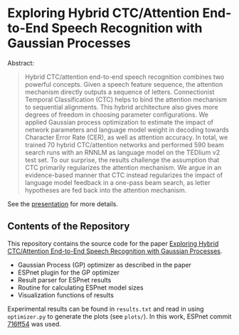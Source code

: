 # Exploring Hybrid CTC/Attention End-to-End Speech Recognition with Gaussian Processes


Abstract:

> Hybrid CTC/attention end-to-end speech recognition combines two powerful concepts. Given a speech feature sequence, the attention mechanism directly outputs a sequence of letters. Connectionist Temporal Classification (CTC) helps to bind the attention mechanism to sequential alignments. This hybrid architecture also gives more degrees of freedom in choosing parameter configurations. We applied Gaussian process optimization to estimate the impact of network parameters and language model weight in decoding towards Character Error Rate (CER), as well as attention accuracy. In total, we trained 70 hybrid CTC/attention networks and performed 590 beam search runs with an RNNLM as language model on the TEDlium v2 test set.
> To our surprise, the results challenge the assumption that CTC primarily regularizes the attention mechanism. We argue in an evidence-based manner that CTC instead regularizes the impact of language model feedback in a one-pass beam search, as letter hypotheses are fed back into the attention mechanism.


See the [presentation](/2019_SPECOM_Exploring.pdf) for more details.


## Contents of the Repository

This repository contains the source code for the paper [Exploring Hybrid CTC/Attention End-to-End Speech Recognition with Gaussian Processes](https://link.springer.com/chapter/10.1007/978-3-030-26061-3_27).

* Gaussian Process (GP) optimizer as described in the paper
* ESPnet plugin for the GP optimizer
* Result parser for ESPnet results
* Routine for calculating ESPnet model sizes
* Visualization functions of results

Experimental results can be found in `results.txt` and read in using `optimizer.py` to generate the plots (see `plots/`).
In this work, ESPnet commit [716ff54](https://github.com/espnet/espnet/commit/716ff548ed013c052a1f4596e4a291449412d21b) was used.
